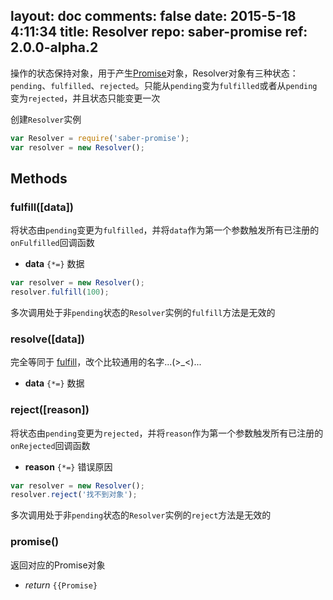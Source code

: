 layout: doc
comments: false
date: 2015-5-18 4:11:34
title: Resolver
repo: saber-promise
ref: 2.0.0-alpha.2
---

操作的状态保持对象，用于产生[Promise](promise.html)对象，Resolver对象有三种状态：`pending`、`fulfilled`、`rejected`。只能从`pending`变为`fulfilled`或者从`pending`变为`rejected`，并且状态只能变更一次

创建`Resolver`实例

```js
var Resolver = require('saber-promise');
var resolver = new Resolver();
```

## Methods

### fulfill([data])

将状态由`pending`变更为`fulfilled`，并将`data`作为第一个参数触发所有已注册的`onFulfilled`回调函数

* **data** `{*=}` 数据

```js
var resolver = new Resolver();
resolver.fulfill(100);
```

多次调用处于非`pending`状态的`Resolver`实例的`fulfill`方法是无效的

### resolve([data])

完全等同于 [fulfill](#fulfilldata)，改个比较通用的名字...(&gt;_&lt;)...

* **data** `{*=}` 数据

### reject([reason])

将状态由`pending`变更为`rejected`，并将`reason`作为第一个参数触发所有已注册的`onRejected`回调函数

* **reason** `{*=}` 错误原因

```js
var resolver = new Resolver();
resolver.reject('找不到对象');
```

多次调用处于非`pending`状态的`Resolver`实例的`reject`方法是无效的

### promise()

返回对应的Promise对象

* _return_ `{{Promise}`